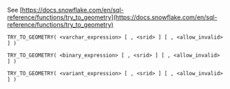 See [https://docs.snowflake.com/en/sql-reference/functions/try_to_geometry](https://docs.snowflake.com/en/sql-reference/functions/try_to_geometry)
```
TRY_TO_GEOMETRY( <varchar_expression> [ , <srid> ] [ , <allow_invalid> ] )

TRY_TO_GEOMETRY( <binary_expression> [ , <srid> ] [ , <allow_invalid> ] )

TRY_TO_GEOMETRY( <variant_expression> [ , <srid> ] [ , <allow_invalid> ] )
```

